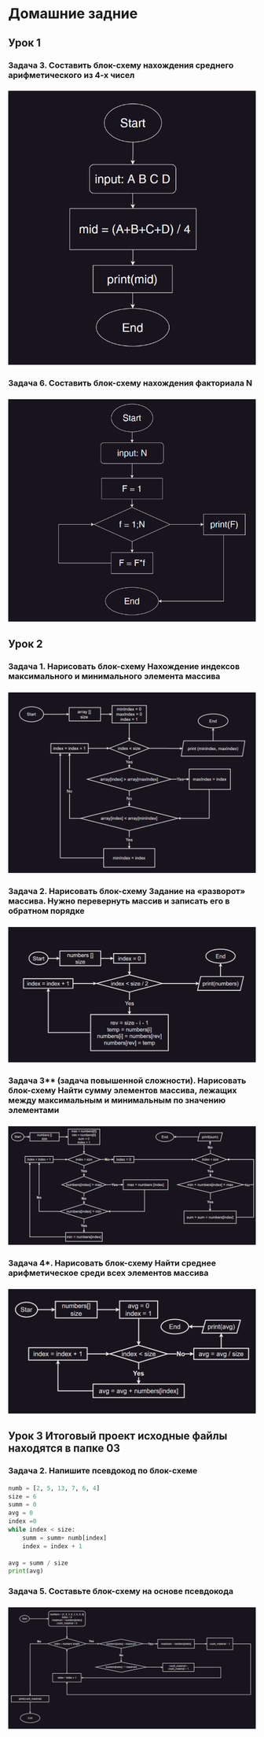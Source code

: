 # Домашние задние

## Урок 1

### Задача 3. Составить блок-схему нахождения среднего арифметического из 4-х чисел

### ![Задание 3](01/task_3.png)

### Задача 6. Составить блок-схему нахождения факториала N

### ![Задание 6](01/task_6.png)

## Урок 2

### Задача 1. Нарисовать блок-схему Нахождение индексов максимального и минимального элемента массива

### ![Задача 1](02/task_1.png)

### Задача 2. Нарисовать блок-схему Задание на «разворот» массива. Нужно перевернуть массив и записать его в обратном порядке

### ![Задача 2](02/task_2.png)

### Задача 3** (задача повышенной сложности). Нарисовать блок-схему Найти сумму элементов массива, лежащих между максимальным и минимальным по значению элементами

### ![Задача 3](02/task_3.png)

### Задача 4*. Нарисовать блок-схему Найти среднее арифметическое среди всех элементов массива

### ![Задача 4](02/task_4.png)

## Урок 3 Итоговый проект исходные файлы находятся в папке 03  

### Задача 2. Напишите псевдокод по блок-схеме

```python
numb = [2, 5, 13, 7, 6, 4]
size = 6
summ = 0
avg = 0
index =0
while index < size:
    summ = summ+ numb[index]
    index = index + 1
    
avg = summ / size
print(avg)
```

### Задача 5. Составьте блок-схему на основе псевдокода

### ![Задание 5](03/task_5.png)
